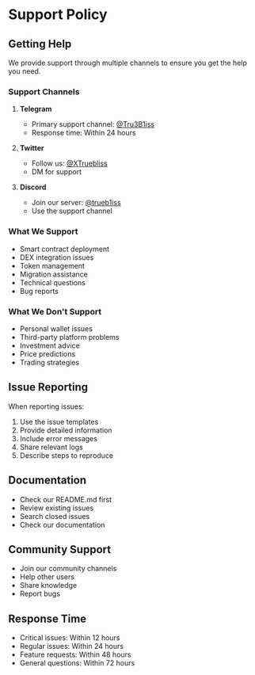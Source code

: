 # Support Policy

## Getting Help

We provide support through multiple channels to ensure you get the help you need.

### Support Channels

1. **Telegram**
   - Primary support channel: [@Tru3B1iss](https://t.me/Tru3B1iss)
   - Response time: Within 24 hours

2. **Twitter**
   - Follow us: [@XTruebliss](https://x.com/XTruebliss)
   - DM for support

3. **Discord**
   - Join our server: [@trueb1iss](https://discord.com/users/1274339638668038187)
   - Use the support channel

### What We Support

- Smart contract deployment
- DEX integration issues
- Token management
- Migration assistance
- Technical questions
- Bug reports

### What We Don't Support

- Personal wallet issues
- Third-party platform problems
- Investment advice
- Price predictions
- Trading strategies

## Issue Reporting

When reporting issues:

1. Use the issue templates
2. Provide detailed information
3. Include error messages
4. Share relevant logs
5. Describe steps to reproduce

## Documentation

- Check our README.md first
- Review existing issues
- Search closed issues
- Check our documentation

## Community Support

- Join our community channels
- Help other users
- Share knowledge
- Report bugs

## Response Time

- Critical issues: Within 12 hours
- Regular issues: Within 24 hours
- Feature requests: Within 48 hours
- General questions: Within 72 hours 